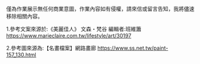 僅為作業展示無任何商業意圖，作業內容如有侵權，請來信或留言告知，我將儘速移除相關內容。

1.參考文案來源於:《美麗佳人》 文森・梵谷 編輯者:班維簫
https://www.marieclaire.com.tw/lifestyle/art/30197

2.參考圖來源為:【名畫檔案】網路畫廊
https://www.ss.net.tw/paint-157_130.html